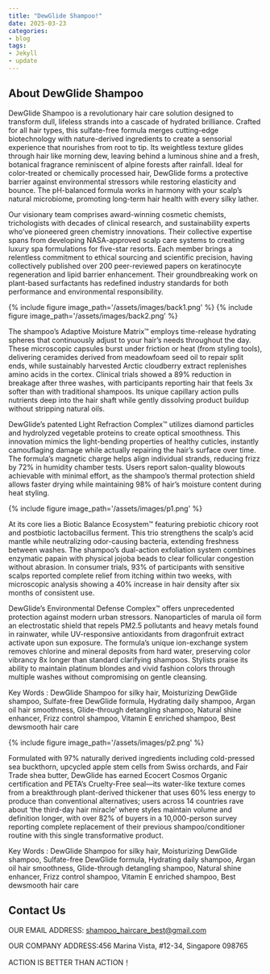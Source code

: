 ```yaml
---
title: "DewGlide Shampoo!"
date: 2025-03-23
categories:
- blog
tags:
- Jekyll
- update
---
```


## About DewGlide Shampoo

DewGlide Shampoo is a revolutionary hair care solution designed to transform dull, lifeless strands into a cascade of hydrated brilliance. Crafted for all hair types, this sulfate-free formula merges cutting-edge biotechnology with nature-derived ingredients to create a sensorial experience that nourishes from root to tip. Its weightless texture glides through hair like morning dew, leaving behind a luminous shine and a fresh, botanical fragrance reminiscent of alpine forests after rainfall. Ideal for color-treated or chemically processed hair, DewGlide forms a protective barrier against environmental stressors while restoring elasticity and bounce. The pH-balanced formula works in harmony with your scalp’s natural microbiome, promoting long-term hair health with every silky lather.

Our visionary team comprises award-winning cosmetic chemists, trichologists with decades of clinical research, and sustainability experts who’ve pioneered green chemistry innovations. Their collective expertise spans from developing NASA-approved scalp care systems to creating luxury spa formulations for five-star resorts. Each member brings a relentless commitment to ethical sourcing and scientific precision, having collectively published over 200 peer-reviewed papers on keratinocyte regeneration and lipid barrier enhancement. Their groundbreaking work on plant-based surfactants has redefined industry standards for both performance and environmental responsibility.

{% include figure image_path='/assets/images/back1.png' %}
{% include figure image_path='/assets/images/back2.png' %}

The shampoo’s Adaptive Moisture Matrix™ employs time-release hydrating spheres that continuously adjust to your hair’s needs throughout the day. These microscopic capsules burst under friction or heat (from styling tools), delivering ceramides derived from meadowfoam seed oil to repair split ends, while sustainably harvested Arctic cloudberry extract replenishes amino acids in the cortex. Clinical trials showed a 89% reduction in breakage after three washes, with participants reporting hair that feels 3x softer than with traditional shampoos. Its unique capillary action pulls nutrients deep into the hair shaft while gently dissolving product buildup without stripping natural oils.

DewGlide’s patented Light Refraction Complex™ utilizes diamond particles and hydrolyzed vegetable proteins to create optical smoothness. This innovation mimics the light-bending properties of healthy cuticles, instantly camouflaging damage while actually repairing the hair’s surface over time. The formula’s magnetic charge helps align individual strands, reducing frizz by 72% in humidity chamber tests. Users report salon-quality blowouts achievable with minimal effort, as the shampoo’s thermal protection shield allows faster drying while maintaining 98% of hair’s moisture content during heat styling.

{% include figure image_path='/assets/images/p1.png' %}

At its core lies a Biotic Balance Ecosystem™ featuring prebiotic chicory root and postbiotic lactobacillus ferment. This trio strengthens the scalp’s acid mantle while neutralizing odor-causing bacteria, extending freshness between washes. The shampoo’s dual-action exfoliation system combines enzymatic papain with physical jojoba beads to clear follicular congestion without abrasion. In consumer trials, 93% of participants with sensitive scalps reported complete relief from itching within two weeks, with microscopic analysis showing a 40% increase in hair density after six months of consistent use.

DewGlide’s Environmental Defense Complex™ offers unprecedented protection against modern urban stressors. Nanoparticles of marula oil form an electrostatic shield that repels PM2.5 pollutants and heavy metals found in rainwater, while UV-responsive antioxidants from dragonfruit extract activate upon sun exposure. The formula’s unique ion-exchange system removes chlorine and mineral deposits from hard water, preserving color vibrancy 8x longer than standard clarifying shampoos. Stylists praise its ability to maintain platinum blondes and vivid fashion colors through multiple washes without compromising on gentle cleansing.

Key Words : DewGlide Shampoo for silky hair, Moisturizing DewGlide shampoo, Sulfate-free DewGlide formula, Hydrating daily shampoo, Argan oil hair smoothness, Glide-through detangling shampoo, Natural shine enhancer, Frizz control shampoo, Vitamin E enriched shampoo, Best dewsmooth hair care

{% include figure image_path='/assets/images/p2.png' %}

Formulated with 97% naturally derived ingredients including cold-pressed sea buckthorn, upcycled apple stem cells from Swiss orchards, and Fair Trade shea butter, DewGlide has earned Ecocert Cosmos Organic certification and PETA’s Cruelty-Free seal—its water-like texture comes from a breakthrough plant-derived thickener that uses 60% less energy to produce than conventional alternatives; users across 14 countries rave about ‘the third-day hair miracle’ where styles maintain volume and definition longer, with over 82% of buyers in a 10,000-person survey reporting complete replacement of their previous shampoo/conditioner routine with this single transformative product.

Key Words : DewGlide Shampoo for silky hair, Moisturizing DewGlide shampoo, Sulfate-free DewGlide formula, Hydrating daily shampoo, Argan oil hair smoothness, Glide-through detangling shampoo, Natural shine enhancer, Frizz control shampoo, Vitamin E enriched shampoo, Best dewsmooth hair care

## Contact Us

OUR EMAIL ADDRESS: shampoo_haircare_best@gmail.com

OUR COMPANY ADDRESS:456 Marina Vista, #12-34, Singapore 098765

ACTION IS BETTER THAN ACTION！
